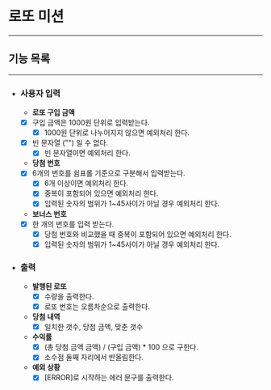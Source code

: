 # 로또 미션

-----------------

## 기능 목록

-----------
- ### 사용자 입력
  -  **로또 구입 금액**
    - [x] 구입 금액은 1000원 단위로 입력받는다.
      - [x] 1000원 단위로 나누어지지 않으면 예외처리 한다.
    - [x] 빈 문자열 ("") 일 수 없다.
      - [x] 빈 문자열이면 예외처리 한다.
  -  **당첨 번호**
    - [x] 6개의 번호를 쉼표롤 기준으로 구분해서 입력받는다.
      - [x] 6개 이상이면 예외처리 한다.
      - [x] 중복이 포함되어 있으면 예외처리 한다.
      - [x] 입력된 숫자의 범위가 1~45사이가 아닐 경우 예외처리 한다.
  - **보너스 번호**
  - [x] 한 개의 번호를 입력 받는다.
      - [x] 당첨 번호와 비교했을 때 중복이 포함되어 있으면 예외처리 한다.
      - [x] 입력된 숫자의 범위가 1~45사이가 아닐 경우 예외처리 한다.

- ### 출력
  - **발행된 로또**
    -[x] 수량을 출력한다.
    -[x] 로또 번호는 오름차순으로 출력한다.
  - **당첨 내역**
    - [x] 일치한 갯수, 당첨 금액, 맞춘 갯수
  - **수익률**
    - [x] (총 당첨 금액 금액) / (구입 금액) * 100 으로 구한다.
    - [x] 소수점 둘째 자리에서 반올림한다.
  - **예외 상황**
    - [x] [ERROR]로 시작하는 에러 문구를 출력한다.
